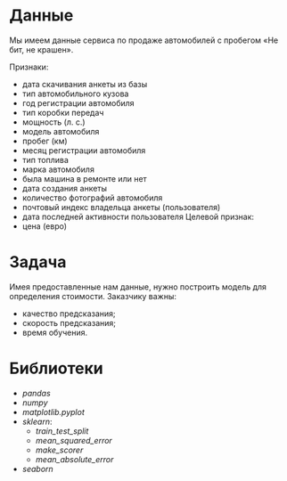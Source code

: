 # Данные
Мы имеем данные сервиса по продаже автомобилей с пробегом «Не бит, не крашен».

Признаки:
- дата скачивания анкеты из базы
- тип автомобильного кузова
- год регистрации автомобиля
- тип коробки передач
- мощность (л. с.)
- модель автомобиля
- пробег (км)
- месяц регистрации автомобиля
- тип топлива
- марка автомобиля
- была машина в ремонте или нет
- дата создания анкеты
- количество фотографий автомобиля
- почтовый индекс владельца анкеты (пользователя)
- дата последней активности пользователя
Целевой признак:
- цена (евро)
# Задача
Имея предоставленные нам данные, нужно построить модель для определения стоимости.
Заказчику важны:
- качество предсказания;
- скорость предсказания;
- время обучения.
# Библиотеки
- *pandas*
- *numpy*
- *matplotlib.pyplot*
- *sklearn*:
  - *train_test_split*
  - *mean_squared_error*
  - *make_scorer*
  - *mean_absolute_error*
- *seaborn*
